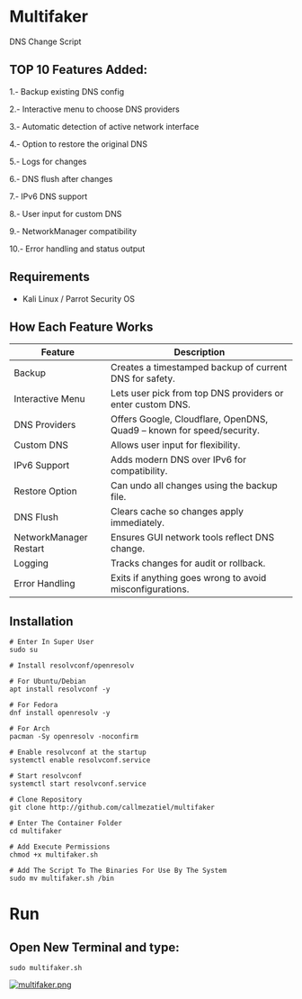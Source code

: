 # Multifaker 

DNS Change Script

## TOP 10 Features Added:

1.- Backup existing DNS config

2.- Interactive menu to choose DNS providers

3.- Automatic detection of active network interface

4.- Option to restore the original DNS

5.- Logs for changes

6.- DNS flush after changes

7.- IPv6 DNS support

8.- User input for custom DNS

9.- NetworkManager compatibility

10.- Error handling and status output

## Requirements
- Kali Linux / Parrot Security OS

## How Each Feature Works


| Feature | Description |
| ------ | ------ |
| Backup | Creates a timestamped backup of current DNS for safety. |
| Interactive Menu |	Lets user pick from top DNS providers or enter custom DNS. |
| DNS Providers	| Offers Google, Cloudflare, OpenDNS, Quad9 – known for speed/security. |
| Custom DNS	| Allows user input for flexibility. |
| IPv6 Support	| Adds modern DNS over IPv6 for compatibility. |
| Restore Option	| Can undo all changes using the backup file. |
| DNS Flush	| Clears cache so changes apply immediately. |
| NetworkManager Restart | Ensures GUI network tools reflect DNS change. |
| Logging	| Tracks changes for audit or rollback. |
| Error Handling | Exits if anything goes wrong to avoid misconfigurations. |

## Installation

```
# Enter In Super User
sudo su

# Install resolvconf/openresolv

# For Ubuntu/Debian
apt install resolvconf -y

# For Fedora
dnf install openresolv -y

# For Arch
pacman -Sy openresolv -noconfirm

# Enable resolvconf at the startup
systemctl enable resolvconf.service

# Start resolvconf
systemctl start resolvconf.service

# Clone Repository
git clone http://github.com/callmezatiel/multifaker

# Enter The Container Folder
cd multifaker

# Add Execute Permissions
chmod +x multifaker.sh

# Add The Script To The Binaries For Use By The System
sudo mv multifaker.sh /bin 

```

# Run

## Open New Terminal and type:

```
sudo multifaker.sh
```

[![multifaker.png](https://i.postimg.cc/B6KZPQwg/multifaker.png)](https://postimg.cc/phPMgxvh)
